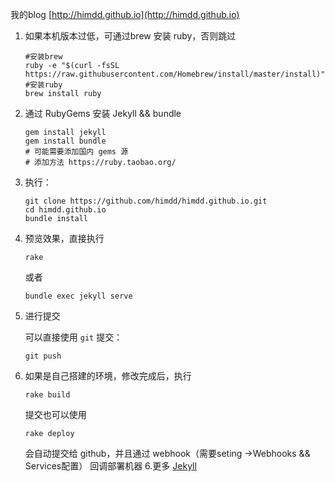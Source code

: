 
我的blog [http://himdd.github.io](http://himdd.github.io) 

1. 如果本机版本过低，可通过brew 安装 ruby，否则跳过

    ```
    #安装brew
    ruby -e "$(curl -fsSL https://raw.githubusercontent.com/Homebrew/install/master/install)"
    #安装ruby
    brew install ruby
    ```

2. 通过 RubyGems 安装 Jekyll && bundle

    ```
    gem install jekyll
    gem install bundle
    # 可能需要添加国内 gems 源
    # 添加方法 https://ruby.taobao.org/
    ```

3. 执行：

    ```
    git clone https://github.com/himdd/himdd.github.io.git
    cd himdd.github.io
    bundle install
    ```

4. 预览效果，直接执行

    ```
    rake
    ```
    或者
    ```
    bundle exec jekyll serve
    ```


5. 进行提交

    可以直接使用 ```git``` 提交：
    ```
    git push
    ```

5. 如果是自己搭建的环境，修改完成后，执行

    ```
    rake build
    ```

    提交也可以使用
    ```
    rake deploy
    ```
    会自动提交给 github，并且通过 webhook（需要seting ->Webhooks && Services配置） 回调部署机器
6.更多
[Jekyll](http://jekyllrb.com) 
